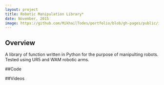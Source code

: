```yaml
---
layout: project
title: Robotic Manipulation Library*
date: November, 2015
image: https://github.com/MikhailTodes/portfolio/blob/gh-pages/public/images/UR5.png?raw=true
---
```


## Overview
A library of function written in Python for the purpose of manipulting robots. Tested using UR5 and WAM robotic arms.

##Code

##Videos